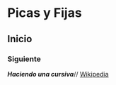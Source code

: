 # Picas y Fijas
## Inicio
### Siguiente
***Haciendo una cursiva***//
[Wikipedia](https://es.wikipedia.org/wiki/Wikipedia:Portada)
